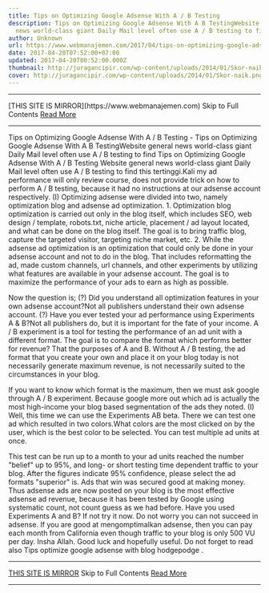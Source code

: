 ```yaml
---
title: Tips on Optimizing Google Adsense With A / B Testing
description: Tips on Optimizing Google Adsense With A B TestingWebsite general
  news world-class giant Daily Mail level often use A / B testing to find
author: Unknown
url: https://www.webmanajemen.com/2017/04/tips-on-optimizing-google-adsense-with.html
date: 2017-04-20T07:52:00+07:00
updated: 2017-04-20T00:52:00.000Z
thumbnail: http://juragancipir.com/wp-content/uploads/2014/01/Skor-naik.png
cover: http://juragancipir.com/wp-content/uploads/2014/01/Skor-naik.png
---
```


<hr/> [THIS SITE IS MIRROR](https://www.webmanajemen.com) Skip to Full Contents <a href="https://www.webmanajemen.com/2017/04/tips-on-optimizing-google-adsense-with.html" rel="follow" class="button" id="read-more">Read More</a> <hr/> Tips on Optimizing Google Adsense With A / B Testing - Tips on Optimizing Google Adsense With A B TestingWebsite general news world-class giant Daily Mail level often use A / B testing to find Tips on Optimizing Google Adsense With A / B Testing
Website general news world-class giant Daily Mail level often use A / B testing to find this tertinggi.Kali my ad performance will only review course, does not provide trick on how to perform A / B testing, because it had no instructions at our adsense account respectively.
(I) Optimizing adsense were divided into two, namely optimization blog and adsense ad optimization.
1. Optimization blog optimization is carried out only in the blog itself, which includes SEO, web design / template, robots.txt, niche article, placement / ad layout located, and what can be done on the blog itself. The goal is to bring traffic blog, capture the targeted visitor, targeting niche market, etc.
2. While the adsense ad optimization is an optimization that could only be done in your adsense account and not to do in the blog. That includes reformatting the ad, made custom channels, url channels, and other experiments by utilizing what features are available in your adsense account. The goal is to maximize the performance of your ads to earn as high as possible.



Now the question is;
(?) Did you understand all optimization features in your own adsense account?Not all publishers understand their own adsense account.
(?) Have you ever tested your ad performance using Experiments A & B?Not all publishers do, but it is important for the fate of your income.
A / B experiment is a tool for testing the performance of an ad unit with a different format. The goal is to compare the format which performs better for revenue? That the purposes of A and B.
Without A / B testing, the ad format that you create your own and place it on your blog today is not necessarily generate maximum revenue, is not necessarily suited to the circumstances in your blog.

If you want to know which format is the maximum, then we must ask google through A / B experiment. Because google more out which ad is actually the most high-income your blog based segmentation of the ads they noted.
(I) Well, this time we can use the Experiments AB beta. There we can test one ad which resulted in two colors.What colors are the most clicked on by the user, which is the best color to be selected. You can test multiple ad units at once.

This test can be run up to a month to your ad units reached the number "belief" up to 95%, and long- or short testing time dependent traffic to your blog. After the figures indicate 95% confidence, please select the ad formats "superior" is. Ads that win was secured good at making money.
Thus adsense ads are now posted on your blog is the most effective adsense ad revenue, because it has been tested by Google using systematic count, not count guess as we had before.
Have you used Experiments A and B? If not try it now. Do not worry you can not succeed in adsense. If you are good at mengomptimalkan adsense, then you can pay each month from California even though traffic to your blog is only 500 VU per day. Insha Allah.
Good luck and hopefully useful. Do not forget to read also Tips optimize google adsense with blog hodgepodge . <hr/> [THIS SITE IS MIRROR](https://www.webmanajemen.com) Skip to Full Contents <a href="https://www.webmanajemen.com/2017/04/tips-on-optimizing-google-adsense-with.html" rel="follow" class="button" id="read-more">Read More</a> <hr/>